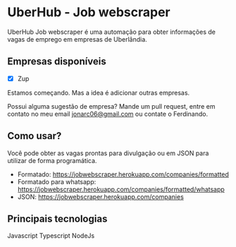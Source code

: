 # UberHub - Job webscraper

UberHub Job webscraper é uma automação para obter informações de vagas de emprego
em empresas de Uberlândia.

## Empresas disponíveis
- [x] Zup

Estamos começando. Mas a idea é adicionar outras empresas.

Possui alguma sugestão de empresa? Mande um pull request, entre em contato no meu email jonarc06@gmail.com ou contate o Ferdinando.

## Como usar?

Você pode obter as vagas prontas para divulgação ou em JSON para utilizar de forma programática.

- Formatado: https://jobwebscraper.herokuapp.com/companies/formatted
- Formatado para whatsapp: https://jobwebscraper.herokuapp.com/companies/formatted/whatsapp
- JSON: https://jobwebscraper.herokuapp.com/companies

## Principais tecnologias

Javascript
Typescript
NodeJs